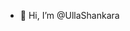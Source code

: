 - 👋 Hi, I’m @UllaShankara

<!---
UllaShankara/UllaShankara is a ✨ special ✨ repository because its `README.md` (this file) appears on your GitHub profile.
You can click the Preview link to take a look at your changes.
--->
